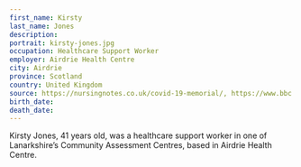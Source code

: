 ```yaml
---
first_name: Kirsty
last_name: Jones
description: 
portrait: kirsty-jones.jpg
occupation: Healthcare Support Worker
employer: Airdrie Health Centre
city: Airdrie
province: Scotland
country: United Kingdom
source: https://nursingnotes.co.uk/covid-19-memorial/, https://www.bbc.com/news/health-52242856
birth_date: 
death_date: 
---
```


Kirsty Jones, 41 years old, was a healthcare support worker in one of Lanarkshire’s Community Assessment Centres, based in Airdrie Health Centre.